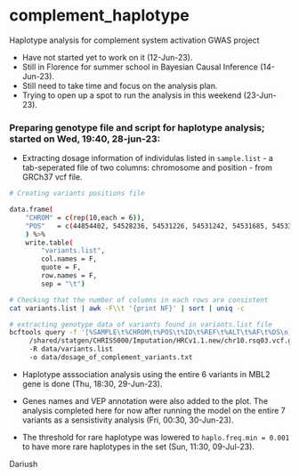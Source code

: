 # complement_haplotype
Haplotype analysis for complement system activation GWAS project

- Have not started yet to work on it (12-Jun-23).
- Still in Florence for summer school in Bayesian Causal Inference (14-Jun-23).
- Still need to take time and focus on the analysis plan.
- Trying to open up a spot to run the analysis in this weekend (23-Jun-23).

### Preparing genotype file and script for haplotype analysis; started on Wed, 19:40, 28-jun-23:

- Extracting dosage information of individulas listed in `sample.list` - a tab-seperated file of two columns: chromosome and position - from GRCh37 vcf file. 

```bash
# Creating variants positions file

data.frame(
    "CHROM" = c(rep(10,each = 6)),
    "POS"   = c(44854402, 54528236, 54531226, 54531242, 54531685, 54533360, 54540783)
    ) %>%
    write.table(
        "variants.list", 
        col.names = F, 
        quote = F, 
        row.names = F, 
        sep = "\t")

# Checking that the number of columns in each rows are consistent
cat variants.list | awk -F\\t '{print NF}' | sort | uniq -c

# extracting genotype data of variants found in variants.list file
bcftools query -f '[%SAMPLE\t%CHROM\t%POS\t%ID\t%REF\t%ALT\t%AF\t%DS\n]'
	 /shared/statgen/CHRIS5000/Imputation/HRCv1.1.new/chr10.rsq03.vcf.gz 
	 -R data/variants.list 
	 -o data/dosage_of_complement_variants.txt
```

- Haplotype asssociation analysis using the entire 6 variants in MBL2 gene is done (Thu, 18:30, 29-Jun-23).

- Genes names and VEP annotation were also added to the plot. The analysis completed here for now after running the model on the entire 7 variants as a sensistivity analysis (Fri, 00:30, 30-Jun-23).

- The threshold for rare haplotype was lowered to `haplo.freq.min = 0.001` to have more rare haplotypes in the set (Sun, 11:30, 09-Jul-23).

Dariush